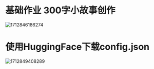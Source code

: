# 基础作业 300字小故事创作

![1712846186274](https://github.com/noirblack/InternLM2/assets/9305115/4b56787b-c14c-4589-a13e-d9a24dbde74e)

# 使用HuggingFace下载config.json
![1712849408289](https://github.com/noirblack/InternLM2/assets/9305115/e87efcd4-3f66-4cc5-bc9f-4776b8974033)

